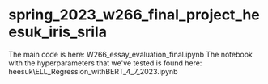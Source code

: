 # spring_2023_w266_final_project_heesuk_iris_srila

The main code is here: W266_essay_evaluation_final.ipynb 
The notebook with the hyperparameters that we've tested is found here: heesuk\ELL_Regression_withBERT_4_7_2023.ipynb 
